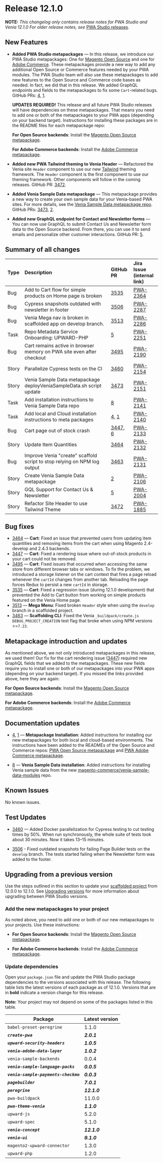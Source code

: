 # Release 12.1.0

**NOTE:**
_This changelog only contains release notes for PWA Studio and Venia 12.1.0_
_For older release notes, see_ [PWA Studio releases][].

## New Features

-  **Added PWA Studio metapackages** — In this release, we introduce our PWA Studio metapackages: One for [Magento Open Source](https://github.com/magento-commerce/magento2-pwa) and one for [Adobe Commerce](https://github.com/magento-commerce/magento2-pwa-commerce). These metapackages provide a new way to add any additional Open Source or Commerce features needed by your PWA modules. The PWA Studio team will also use these metapackages to add new features to the Open Source and Commerce code bases as needed. In fact, we did that in this release. We added GraphQL endpoints and fields to the metapackages to fix some `Cart`-related bugs. GitHub PRs: [4][], [1][].

    **UPDATES REQUIRED!** This release and all future PWA Studio releases will have dependencies on these metapackages. That means you need to add one or both of the metapackages to your PWA apps (depending on your backend target). Instructions for installing these packages are in the README files for each metapackage repo:

    **For Open Source backends**: Install the [Magento Open Source metapackage](https://github.com/magento-commerce/magento2-pwa).

    **For Adobe Commerce backends**: Install the [Adobe Commerce metapackage](https://github.com/magento-commerce/magento2-pwa-commerce).

-  **Added new PWA Tailwind theming to Venia Header** — Refactored the Venia site `Header` component to use our new [Tailwind](https://tailwindcss.com/) theming framework. The `Header` component is the first component to use our theming framework. Other components will follow in the coming releases. GitHub PR: [3472][].

-  **Added Venia Sample Data metapackage** — This metapackage provides a new way to create your own sample data for your Venia-based PWA sites. For more details, see the [Venia Sample Data metapackage repo](https://github.com/magento-commerce/venia-sample-data-modules). GitHub PRs: [3473][], [2][].

-  **Added new GraphQL endpoint for Contact and Newsletter forms** — You can now use GraphQL to submit Contact Us and Newsletter form data to the Open Source backend. From there, you can use it to send emails and personalize other customer interactions. GitHub PR: [5][].

## Summary of all changes
| Type  | Description                                                              | GitHub PR       | Jira Issue<br/>(internal link) |
| :---- | :----------------------------------------------------------------------- | :-------------- | :----------------------------- |
| Bug   | Add to Cart flow for simple products on Home page is broken              | [3535][]        | [PWA-2364][]                   |
| Bug   | Cypress snapshots outdated with newsletter in footer                     | [3506][]        | [PWA-2287][]                   |
| Bug   | Venia Mega nav is broken in scaffolded app on develop branch.            | [3513][]        | [PWA-2286][]                   |
| Task  | Repo Metadata Service Onboarding: UPWARD-PHP                             | [5][]           | [PWA-2251][]                   |
| Bug   | Cart remains active in browser memory on PWA site even after checkout    | [3495][]        | [PWA-2190][]                   |
| Story | Parallelize Cypress tests on the CI                                      | [3460][]        | [PWA-2154][]                   |
| Story | Venia Sample Data metapackage deployVeniaSampleData.sh script update     | [3473][]        | [PWA-2151][]                   |
| Task  | Add installation instructions to Venia Sample Data repo                  | [8][]           | [PWA-2141][]                   |
| Task  | Add local and Cloud installation instructions to meta packages           | [4][], [1][]    | [PWA-2140][]                   |
| Bug   | Cart page out of stock crash                                             | [3447][], [6][] | [PWA-2133][]                   |
| Story | Update Item Quantities                                                   | [3464][]        | [PWA-2132][]                   |
| Bug   | Improve Venia "create" scaffold script to stop relying on NPM log output | [3463][]        | [PWA-2131][]                   |
| Story | Create Venia Sample Data metapackage                                     | [2][]           | [PWA-2106][]                   |
| Story | GQL Support for Contact Us & Newsletter                                  | [5][]           | [PWA-2004][]                   |
| Story | Refactor Site Header to use Tailwind Theme                               | [3472][]        | [PWA-1885][]                   |

## Bug fixes

-  [3464][] — **Cart**: Fixed an issue that prevented users from updating item quantities and removing items from the cart when using Magento 2.4-develop and 2.4.3 backends.
-  [3447][] — **Cart**: Fixed a rendering issue where out-of-stock products in your cart could not be removed.
-  [3495][] — **Cart**: Fixed issues that occurred when accessing the same store from different browser tabs or windows. To fix the problem, we introduced a storage listener on the cart context that fires a page reload whenever the `cartId` changes from another tab. Reloading the page forces Redux to persist a new `cartId` in storage.
-  [3535][] — **Cart**: Fixed a regression issue (during 12.1.0 development) that prevented the Add to Cart button from working on simple products featured on the Venia Home page.
-  [3513][] — **Mega Menu**: Fixed broken `Header` style when using the `develop` branch in a scaffolded project.
-  [3463][] — **Scaffolding CLI**: Fixed the Venia `_buildpack/create.js` `DEBUG_PROJECT_CREATION` test flag that broke when using NPM versions >=`7.23`.

## Metapackage introduction and updates

As mentioned above, we not only introduced metapackages in this release, we used them! Our fix for the cart rendering issue ([3447][]) required new GraphQL fields that we added to the metapackages. These new fields require you to install one or both of our metapackages into your PWA apps (depending on your backend target). If you missed the links provided above, here they are again:

**For Open Source backends**: Install the [Magento Open Source metapackage](https://github.com/magento-commerce/magento2-pwa).

**For Adobe Commerce backends**: Install the [Adobe Commerce metapackage](https://github.com/magento-commerce/magento2-pwa-commerce).

## Documentation updates

-  [4][], [1][] — **Metapackage Installation**: Added instructions for installing our new metapackages for both local and cloud-based environments. The instructions have been added to the READMEs of the Open Source and Commerce repos: [PWA Open Source metapackage](https://github.com/magento-commerce/magento2-pwa) and [PWA Adobe Commerce metapackage](https://github.com/magento-commerce/magento2-pwa-commerce).

-  [8][] — **Venia Sample Data installation**: Added instructions for installing Venia sample data from the new [magento-commerce/venia-sample-data-modules](https://github.com/magento-commerce/venia-sample-data-modules) repo.

## Known Issues

No known issues.

## Test Updates

-  [3460][] — Added Docker parallelization for Cypress testing to cut testing times by 50%. When run synchronously, the whole suite of tests took about 30 minutes. Now it takes 13–15 minutes.

-  [3506][] - Fixed outdated snapshots for failing Page Builder tests on the `develop` branch. The tests started failing when the Newsletter form was added to the footer.

## Upgrading from a previous version

Use the steps outlined in this section to update your [scaffolded project][] from 12.0.0 to 12.1.0.
See [Upgrading versions][] for more information about upgrading between PWA Studio versions.

[scaffolded project]: https://magento.github.io/pwa-studio/tutorials/pwa-studio-fundamentals/project-setup/
[upgrading versions]: https://magento.github.io/pwa-studio/technologies/upgrading-versions/

### Add the new metapackages to your project

As noted above, you need to add one or both of our new metapackages to your projects. Use these instructions:

-  **For Open Source backends**: Install the [Magento Open Source metapackage](https://github.com/magento-commerce/magento2-pwa).

-  **For Adobe Commerce backends**: Install the [Adobe Commerce metapackage](https://github.com/magento-commerce/magento2-pwa-commerce).

### Update dependencies

Open your `package.json` file and update the PWA Studio package dependencies to the versions associated with this release.
The following table lists the latest versions of each package as of 12.1.0.
Versions that are in **bold** indicate a version change for this release.

**Note:**
Your project may not depend on some of the packages listed in this table.

| Package                               | Latest version |
| ------------------------------------- | -------------- |
| `babel-preset-peregrine`              | 1.1.0          |
| **_`create-pwa`_**                    | _**2.0.1**_    |
| **_`upward-security-headers`_**       | _**1.0.5**_    |
| **_`venia-adobe-data-layer`_**        | _**1.0.2**_    |
| `venia-sample-backends`               | 0.0.4          |
| **_`venia-sample-language-packs`_**   | _**0.0.5**_    |
| **_`venia-sample-payments-checkmo`_** | _**0.0.3**_    |
| **_`pagebuilder`_**                   | _**7.0.1**_    |
| **_`peregrine`_**                     | _**12.1.0**_   |
| `pwa-buildpack`                       | 11.0.0         |
| **_`pwa-theme-venia`_**               | _**1.1.0**_    |
| `upward-js`                           | 5.2.0          |
| `upward-spec`                         | 5.1.0          |
| **_`venia-concept`_**                 | _**12.1.0**_   |
| **_`venia-ui`_**                      | _**9.1.0**_    |
| `magento2-upward-connector`           | 1.3.0          |
| `upward-php`                          | 1.2.0          |

[PWA-2364]: https://jira.corp.magento.com/browse/PWA-2364
[PWA-2287]: https://jira.corp.magento.com/browse/PWA-2287
[PWA-2286]: https://jira.corp.magento.com/browse/PWA-2286
[PWA-2251]: https://jira.corp.magento.com/browse/PWA-2251
[PWA-2190]: https://jira.corp.magento.com/browse/PWA-2190
[PWA-2154]: https://jira.corp.magento.com/browse/PWA-2154
[PWA-2151]: https://jira.corp.magento.com/browse/PWA-2151
[PWA-2141]: https://jira.corp.magento.com/browse/PWA-2141
[PWA-2140]: https://jira.corp.magento.com/browse/PWA-2140
[PWA-2133]: https://jira.corp.magento.com/browse/PWA-2133
[PWA-2132]: https://jira.corp.magento.com/browse/PWA-2132
[PWA-2131]: https://jira.corp.magento.com/browse/PWA-2131
[PWA-2106]: https://jira.corp.magento.com/browse/PWA-2106
[PWA-2004]: https://jira.corp.magento.com/browse/PWA-2004
[PWA-1885]: https://jira.corp.magento.com/browse/PWA-1885

[3535]: https://github.com/magento/pwa-studio/pull/3535
[3506]: https://github.com/magento/pwa-studio/pull/3506
[3513]: https://github.com/magento/pwa-studio/pull/3513
[5]: https://github.com/magento-commerce/upward-php/pull/5
[3495]: https://github.com/magento/pwa-studio/pull/3495
[3460]: https://github.com/magento/pwa-studio/pull/3460
[3473]: https://github.com/magento/pwa-studio/pull/3473
[8]: https://github.com/magento-commerce/venia-sample-data-modules/pull/8
[4]: https://github.com/magento-commerce/magento2-pwa/pull/4
[1]: https://github.com/magento-commerce/magento2-pwa-commerce/pull/1
[3447]: https://github.com/magento/pwa-studio/pull/3447
[6]: https://github.com/magento-commerce/magento2-pwa/pull/6
[3464]: https://github.com/magento/pwa-studio/pull/3464
[3463]: https://github.com/magento/pwa-studio/pull/3463
[2]: https://github.com/magento-commerce/venia-sample-data-modules/pull/2
[5]: https://github.com/magento-commerce/magento2-pwa/pull/5
[3472]: https://github.com/magento/pwa-studio/pull/3472

[PWA Studio releases]: https://github.com/magento/pwa-studio/releases
